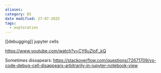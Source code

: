 ```yaml
---
aliases: 
category: DS
date modified: 27-07-2025
tags:
  - exploration
---
```

[[debugging]] jupyter cells

https://www.youtube.com/watch?v=CY6uZIoF_kQ

Sometimes dissapears:
https://stackoverflow.com/questions/72671709/vs-code-debug-cell-disappears-arbitrarily-in-jupyter-notebook-view

